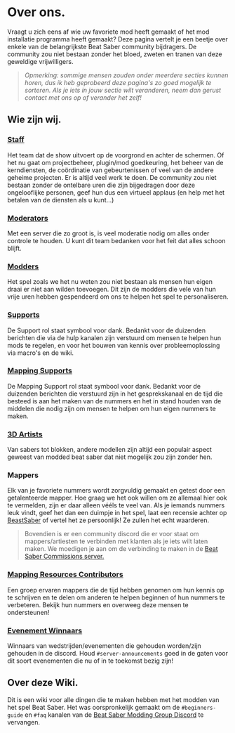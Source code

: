 # Over ons.
Vraagt u zich eens af wie uw favoriete mod heeft gemaakt of het mod installatie programma heeft gemaakt? Deze pagina vertelt je een beetje over enkele van de belangrijkste Beat Saber community bijdragers. De community zou niet bestaan zonder het bloed, zweten en tranen van deze geweldige vrijwilligers.

> *Opmerking: sommige mensen zouden onder meerdere secties kunnen horen, dus ik heb geprobeerd deze pagina's zo goed mogelijk te sorteren. Als je iets in jouw sectie wilt veranderen, neem dan gerust contact met ons op of verander het zelf!*

## Wie zijn wij.

### [Staff](./staff.md)
Het team dat de show uitvoert op de voorgrond en achter de schermen. Of het nu gaat om projectbeheer, plugin/mod goedkeuring, het beheer van de kerndiensten, de coördinatie van gebeurtenissen of veel van de andere geheime projecten. Er is altijd veel werk te doen. De community zou niet bestaan zonder de ontelbare uren die zijn bijgedragen door deze ongelooflijke personen, geef hun dus een virtueel applaus (en help met het betalen van de diensten als u kunt...)

### [Moderators](./moderators.md)
Met een server die zo groot is, is veel moderatie nodig om alles onder controle te houden. U kunt dit team bedanken voor het feit dat alles schoon blijft.

### [Modders](./modders.md)
Het spel zoals we het nu weten zou niet bestaan als mensen hun eigen draai er niet aan wilden toevoegen. Dit zijn de modders die vele van hun vrije uren hebben gespendeerd om ons te helpen het spel te personaliseren.

### [Supports](./supports.md)
De Support rol staat symbool voor dank. Bedankt voor de duizenden berichten die via de hulp kanalen zijn verstuurd om mensen te helpen hun mods te regelen, en voor het bouwen van kennis over probleemoplossing via macro's en de wiki.

### [Mapping Supports](./mapping-supports.md)
De Mapping Support rol staat symbool voor dank. Bedankt voor de duizenden berichten die verstuurd zijn in het gesprekskanaal en de tijd die besteed is aan het maken van de nummers en het in stand houden van de middelen die nodig zijn om mensen te helpen om hun eigen nummers te maken.

### [3D Artists](./3d-artists.md)
Van sabers tot blokken, andere modellen zijn altijd een populair aspect geweest van modded beat saber dat niet mogelijk zou zijn zonder hen.

### Mappers
Elk van je favoriete nummers wordt zorgvuldig gemaakt en getest door een getalenteerde mapper. Hoe graag we het ook willen om ze allemaal hier ook te vermelden, zijn er daar alleen vééls te veel van. Als je iemands nummers leuk vindt, geef het dan een duimpje in het spel, laat een recensie achter op [BeastSaber](https://bsaber.com) of vertel het ze persoonlijk! Ze zullen het echt waarderen.

> Bovendien is er een community discord die er voor staat om mappers/artiesten te verbinden met klanten als je iets wilt laten maken. We moedigen je aan om de verbinding te maken in de [Beat Saber Commissions server.](https://discord.gg/4RbcH5G)

### [Mapping Resources Contributors](/mapping/mapping-credits.md)
Een groep ervaren mappers die de tijd hebben genomen om hun kennis op te schrijven en te delen om anderen te helpen beginnen of hun nummers te verbeteren. Bekijk hun nummers en overweeg deze mensen te ondersteunen!

### [Evenement Winnaars](./event-winner.md)
Winnaars van wedstrijden/evenementen die gehouden worden/zijn gehouden in de discord. Houd `#server-announcements` goed in de gaten voor dit soort evenementen die nu of in te toekomst bezig zijn!

## Over deze Wiki.
Dit is een wiki voor alle dingen die te maken hebben met het modden van het spel Beat Saber. Het was oorspronkelijk gemaakt om de `#beginners-guide` en `#faq` kanalen van de [Beat Saber Modding Group Discord](https://discord.gg/beatsabermods) te vervangen.
